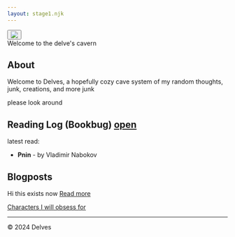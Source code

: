 ```yaml
---
layout: stage1.njk
---  
```


<div class="ore-container">
  <button class="ore-pile">
    <img src="../images/ore.png">
  </button>
</div>

<div class="container">
Welcome to the delve's cavern

## About

Welcome to Delves, a hopefully cozy cave system of my random thoughts, junk, creations, and more junk

please look around

## Reading Log (Bookbug) [open](bookbug/index.html)

latest read:
- **Pnin** - by Vladimir Nabokov

## Blogposts

Hi this exists now
[Read more](Blog/index.html)

[Characters I will obsess for](Charactershrines/index.html)
</div>

---

<div class="trademark"> &copy; 2024 Delves </div>

